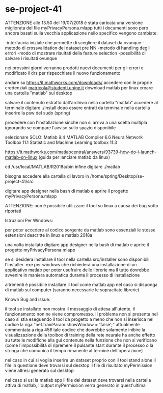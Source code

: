 # se-project-41

ATTENZIONE alle 13.50 del 19/07/2018 è stata caricata una versione migliorata del file myPrivacyPersona.mlapp tutti i documenti sono pero ancora basati sulla vecchia applicazione nello specifico vengono cambiate:

-interfaccia iniziale che permette di scegliere il dataset da ovunque
-metodo di crossvalidation del dataset pre NN
-metodo di handling degli errori
-modo di mostrare risultati della feature selection
-possibilità di salvare i risultati ovunque

nei prossimi giorni verranno prodotti nuovi documenti per gli errori e modificato il drs per rispecchiare il nuovo funzionamento


andare su https://it.mathworks.com/downloads/ 
accedere con le proprie credenziali matricola@studenti.unige.it
download matlab per linux
creare una cartella "matlab" sul desktop

salvare il contenuto estratto dall'archivio nella cartella "matlab"
accedere al terminale 
digitare ./install dopo essere entrati da terminale nella cartella
inserire la psw del sudo (spring)

procedere con l'installazione sinche non si arriva a una scelta multipla ignorando se compare l'avviso sullo spazio disponibile

selezionare SOLO:
	Matlab 9.4
	MATLAB Compiler 6.6
	NeuralNetwork Toolbox 11.1
	Statistic and Machine Learning toolbox 11.3


https://it.mathworks.com/matlabcentral/answers/93739-how-do-i-launch-matlab-on-linux (guida per lanciare matlab da linux)


cd /usr/local/MATLAB/R2018a/bin
infine digitare
./matlab

bisogna accedere alla cartella di lavoro in /home/spring/Desktop/se-project-41/src

digitare app designer nella bash di matlab e aprire il progetto myPrivacyPersona.mlapp

ATTENZIONE: non è possibile utilizzare il tool su linux a causa dei bug sotto riportati

Istruzioni Per Windows:

per poter accedere al codice sorgente da matlab sono essenziali le stesse estensioni descritte in linux e matlab 2018a

una volta installato digitare app designer nella bash di matlab e aprire il progetto myPrivacyPersona.mlapp

se si desidera installare il tool nella cartella src/installer sono disponibili l'installer .exe per windows che richiederà una installazione di un applicativo matlab per poter usufruire delle librerie
ma il tutto dovrebbe avvenire in maniera automatica durante il processo di installazione

altrimenti è possibile installare il tool come matlab app nel caso si disponga di matlab sul computer (saranno necessarie le sopracitate librerie)

Known Bug and issue:

il tool se installato non mostra il messaggio di attesa all'utente, il funzionamento non ne viene compromesso. Il problema non si presenta nel caso si stia eseguendo il tool da progetto
a meno che non si inserisca nel codice la riga "net.trainParam.showWindow = 'false';" attualmente commentata a riga 456 tale codice che dovrebbe solamente inibire la visualizzazione della toolbox di training della rete neurale ha anche effetto su tutte le modifiche alla gui contenute nella funzione che non si verificano (come l'impossibilità di ripremere il pulsante start durante il processo o la stringa che comunica il tempo rimanente al termine dell'operazione)

nel caso in cui si voglia inserire un dataset proprio con il tool stand alone il file in questione deve trovarsi sul desktop
il file di risultato myPermission viene altresi generato sul desktop

nel caso si usi la matlab app il file del dataset deve trovarsi nella cartella attiva di matlab, l'output myPermission verra generato in quest'ultima


	


	
